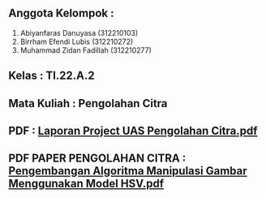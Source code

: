 ## Anggota Kelompok : 
1. Abiyanfaras Danuyasa (312210103)
2. Birrham Efendi Lubis (312210272)
3. Muhammad Zidan Fadillah (312210277)
## Kelas : TI.22.A.2
## Mata Kuliah : Pengolahan Citra
## PDF : [Laporan Project UAS Pengolahan Citra.pdf](https://github.com/user-attachments/files/16115137/Laporan.Project.UAS.Pengolahan.Citra.pdf)
## PDF PAPER PENGOLAHAN CITRA : [Pengembangan Algoritma Manipulasi Gambar Menggunakan Model HSV.pdf](https://github.com/user-attachments/files/16115167/Pengembangan.Algoritma.Manipulasi.Gambar.Menggunakan.Model.HSV.pdf)
